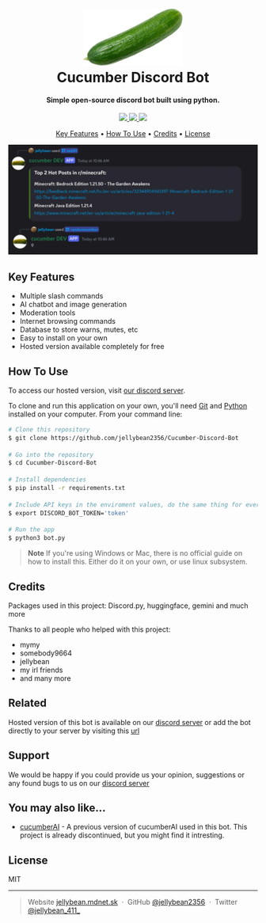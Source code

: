 
<h1 align="center">
  <br>
  <a href="http://www.cucumber.mdnet.sk"><img src="https://raw.githubusercontent.com/jellybean2356/Cucumber-Discord-Bot/main/icon.png" alt="Cucumber Discord Bot" width="200"></a>
  <br>
  Cucumber Discord Bot
  <br>
</h1>

<h4 align="center">Simple open-source discord bot built using python.</h4>

<p align="center">
  <a href="http://www.cucumber.mdnet.sk">
    <img src="https://img.shields.io/badge/cucumber_site-lime?labelColor=gray&logo=googlechrome&logoColor=white">
  </a>
  <a href="https://discord.gg/UUu3r7DtAQ">
      <img src="https://img.shields.io/badge/discord_server-blurple?labelColor=gray&color=5865F2&logo=discord&logoColor=white">
  </a>
  <a href="http://www.jellybean.mdnet.sk">
    <img src="https://img.shields.io/badge/my_website-orange?labelColor=gray&logo=googlechrome&logoColor=white">
  </a>
</p>

<p align="center">
  <a href="#key-features">Key Features</a> •
  <a href="#how-to-use">How To Use</a> •
  <a href="#credits">Credits</a> •
  <a href="#license">License</a>
</p>

![screenshot](https://raw.githubusercontent.com/jellybean2356/Cucumber-Discord-Bot/main/IMG_20241215_111243.png)

## Key Features

* Multiple slash commands
* AI chatbot and image generation
* Moderation tools
* Internet browsing commands
* Database to store warns, mutes, etc
* Easy to install on your own
* Hosted version available completely for free

## How To Use
To access our hosted version, visit [our discord server](https://discord.gg/UUu3r7DtAQ).

To clone and run this application on your own, you'll need [Git](https://git-scm.com) and [Python](https://www.python.org/downloads/) installed on your computer. From your command line:

```bash
# Clone this repository
$ git clone https://github.com/jellybean2356/Cucumber-Discord-Bot

# Go into the repository
$ cd Cucumber-Discord-Bot

# Install dependencies
$ pip install -r requirements.txt

# Include API keys in the enviroment values, do the same thing for every other variable in config.py
$ export DISCORD_BOT_TOKEN='token'

# Run the app
$ python3 bot.py
```

> **Note**
> If you're using Windows or Mac, there is no official guide on how to install this. Either do it on your own, or use linux subsystem.


## Credits

Packages used in this project: Discord.py, huggingface, gemini and much more

Thanks to all people who helped with this project:

* mymy
* somebody9664
* jellybean
* my irl friends
* and many more

## Related

Hosted version of this bot is available on our [discord server](https://discord.gg/UUu3r7DtAQ) or add the bot directly to your server by visiting this [url](https://discord.com/oauth2/authorize?client_id=1203614092070486016&permissions=8&integration_type=0&scope=bot)

## Support

We would be happy if you could provide us your opinion, suggestions or any found bugs to us on our [discord server](https://discord.gg/UUu3r7DtAQ)

## You may also like...

- [cucumberAI](https://github.com/jellybean2356/Cucumber-Ai-Discord-Bot) - A previous version of cucumberAI used in this bot. This project is already discontinued, but you might find it intresting.

## License

MIT

---

> Website [jellybean.mdnet.sk](http://jellybean.mdnet.sk) &nbsp;&middot;&nbsp;
> GitHub [@jellybean2356](https://github.com/jellybean2356) &nbsp;&middot;&nbsp;
> Twitter [@jellybean_411_](https://x.com/jellybean_411_?t=yWSnzTg_t8CGeqgbiUyThw&s=09)

